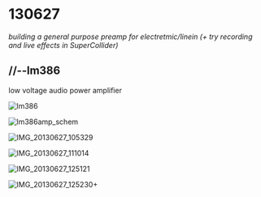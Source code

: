 130627
======

_building a general purpose preamp for electretmic/linein (+ try recording and live effects in SuperCollider)_

//--lm386
---------
low voltage audio power amplifier

![lm386](https://raw.github.com/redFrik/udk09-Bits_and_Pieces/master/udk130627/lm386.png)

![lm386amp_schem](https://raw.github.com/redFrik/udk09-Bits_and_Pieces/master/udk130627/lm386amp_schem.png)

![IMG_20130627_105329](https://raw.github.com/redFrik/udk09-Bits_and_Pieces/master/udk130627/IMG_20130627_105329.jpg)

![IMG_20130627_111014](https://raw.github.com/redFrik/udk09-Bits_and_Pieces/master/udk130627/IMG_20130627_111014.jpg)

![IMG_20130627_125121](https://raw.github.com/redFrik/udk09-Bits_and_Pieces/master/udk130627/IMG_20130627_125121.jpg)

![IMG_20130627_125230+](https://raw.github.com/redFrik/udk09-Bits_and_Pieces/master/udk130627/IMG_20130627_125230+.jpg)